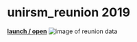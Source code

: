 # unirsm_reunion 2019

**[launch / open](https://iretrtr.github.io/reunion_dv/)**
![image of reunion data](https://i.imgur.com/2V9iyAd.png)
